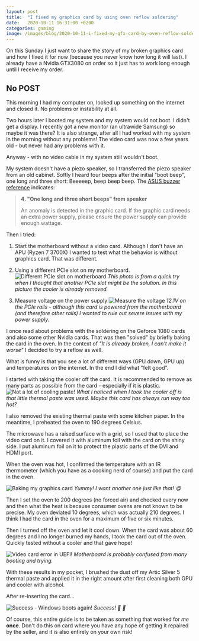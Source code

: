 ```yaml
---
layout: post
title:  "I fixed my graphics card by using oven reflow soldering"
date:   2020-10-11 16:31:00 +0200
categories: gaming
image: /images/blog/2020-10-11-i-fixed-my-gfx-card-by-oven-reflow-soldering-4.jpg
---
```


On this Sunday I just want to share the story of my broken graphics card and how I fixed it for now (because you never know how long it will last). I already have a Nvidia GTX3080 on order so it just has to work long enough until I receive my order.

## No POST
This morning I had my computer on, looked up something on the internet and closed it. No problems or instability at all.

Two hours later I booted my system and my system would not boot. I didn't get a display. I recently got a new monitor (an ultrawide Samsung) so maybe it was there? It is also strange, after all I had worked with my system in the morning without any problems! The video card was now a few years old - but never had any problems with it.

Anyway - with no video cable in my system still wouldn't boot.

My system doesn't have a piezo speaker, so I transferred the piezo speaker from an old cabinet. Softly I heard four beeps after the initial "boot beep", one long and three short: Beeeeep, beep beep beep. The [ASUS buzzer reference](https://www.asus.com/support/faq/1029959/) indicates:

> **4. "One long and three short beeps" from speaker**
> 
> An anomaly is detected in the graphic card. If the graphic card needs an extra power supply, please ensure the power supply can provide enough wattage.

Then I tried:

1. Start the motherboard without a video card. Although I don't have an APU (Ryzen 7 3700X) I wanted to test what the behavior is without graphics card. That was different.

2. Using a different PCIe slot on my motherboard.
![Different PCIe slot on motherboard](/images/blog/2020-10-11-i-fixed-my-gfx-card-by-oven-reflow-soldering-1.jpg)
*This photo is from a quick try when I thought that another PCIe slot might be the solution. In this picture the cooler is already removed.*

3. Measure voltage on the power supply
![Measure the voltage](/images/blog/2020-10-11-i-fixed-my-gfx-card-by-oven-reflow-soldering-2.jpg)
*12.1V on the PCIe rails - although this card is powered from the motherboard (and therefore other rails) I wanted to rule out severe issues with my power supply.*

I once read about problems with the soldering on the Geforce 1080 cards and also some other Nvidia cards. That was then "solved" by briefly baking the card in the oven. In the context of *"It is already broken, I can't make it worse"* I decided to try a reflow as well.

What is funny is that you see a lot of different ways (GPU down, GPU up) and temperatures on the internet. In the end I did what "felt good".

I started with taking the cooler off the card. It is recommended to remove as many parts as possible from the card - especially if it is plastic.
![Not a lot of cooling paste!](/images/blog/2020-10-11-i-fixed-my-gfx-card-by-oven-reflow-soldering-3.jpg)
*What I noticed when I took the cooler off is that little thermal paste was used. Maybe this card has always run way too hot?*

I also removed the existing thermal paste with some kitchen paper. In the meantime, I preheated the oven to 190 degrees Celsius.

The microwave has a raised surface with a grid, so I used that to place the video card on it. I covered it with aluminum foil with the card on the shiny side. I put aluminum foil on it to protect the plastic parts of the DVI and HDMI port.

When the oven was hot, I confirmed the temperature with an IR thermometer (which you have as a cooking nerd of course) and put the card in the oven.

![Baking my graphics card](/images/blog/2020-10-11-i-fixed-my-gfx-card-by-oven-reflow-soldering-4.jpg)
*Yummy! I want another one just like that! 😋*

Then I set the oven to 200 degrees (no forced air) and checked every now and then what the heat is because consumer ovens are not known to be precise. My oven deviated 10 degrees, which was actually 210 degrees. I think I had the card in the oven for a maximum of five or six minutes.

Then I turned off the oven and let it cool down. When the card was about 60 degrees and I no longer burned my hands, I took the card out of the oven. Quickly tested without a cooler and that gave hope!

![Video card error in UEFI!](/images/blog/2020-10-11-i-fixed-my-gfx-card-by-oven-reflow-soldering-5.jpg)
*Motherboard is probably confused from many booting and trying.*

With these results in my pocket, I brushed the dust off my Artic Silver 5 thermal paste and applied it in the right amount after first cleaning both GPU and cooler with alcohol.

After re-inserting the card...

![Success - Windows boots again!](/images/blog/2020-10-11-i-fixed-my-gfx-card-by-oven-reflow-soldering-6.jpg)
*Success! 🎉 🤩*

Of course, this entire guide is to be taken as something that worked for *me* **once**. Don't do this on card where you have any hope of getting it repaired by the seller, and it is also entirely on your own risk!